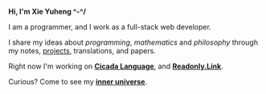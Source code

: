 **Hi, I'm Xie Yuheng ^-^/**

I am a programmer, and I work as a full-stack web developer.

I share my ideas about _programming_, _mathematics_ and _philosophy_
through my notes, [projects](PROJECTS.md), translations, and papers.

Right now I'm working on [**Cicada Language**](https://cicada-lang.org),
and [**Readonly.Link**](https://readonly.link).

Curious? Come to see my [**inner universe**](https://github.com/xieyuheng/inner).
